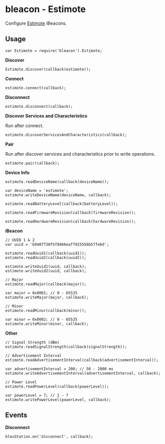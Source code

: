 bleacon - Estimote
==================

Configure [Estimote](http://estimote.com) iBeacons.


Usage
-----

    var Estimote = require('bleacon').Estimote;

__Discover__

    Estimote.discover(callback(estimote));

__Connect__

    estimote.connect(callback);

__Disconnect__

    estimote.disconnect(callback);

__Discover Services and Characteristics__

Run after connect.

    estimote.discoverServicesAndCharacteristics(callback);

__Pair__

Run after discover services and characteristics prior to write operations.

    estimote.pair(callback);

__Device Info__

    estimote.readDeviceName(callback(deviceName));

    var deviceName = 'estimote';
    estimote.writeDeviceName(deviceName, callback);

    estimote.readBatteryLevel(callback(batteryLevel));

    estimote.readFirmwareRevision(callback(firmwareRevision));

    estimote.readHardwareRevision(callback(hardwareRevision));

__iBeacon__

    // UUID 1 & 2
    var uuid = 'b9407f30f5f8466eaff925556b57fe6d';

    estimote.readUuid1(callback(uuid1));
    estimote.readUuid2(callback(uuid2));

    estimote.writeUuid1(uuid, callback);
    estimote.writeUuid2(uuid, callback);

    // Major
    estimote.readMajor(callback(major));

    var major = 0x0001; // 0 - 65535
    estimote.writeMajor(major, callback);

    // Minor
    estimote.readMinor(callback(minor));

    var minor = 0x0002; // 0 - 65535
    estimote.writeMinor(minor, callback);

__Other__

    // Signal Strength (dBm)
    estimote.readSignalStrength(callback(signalStrength));

    // Advertisement Interval
    estimote.readAdvertisementInterval(callback(advertisementInterval));

    var advertisementInterval = 200; // 50 - 2000 ms
    estimote.writeAdvertisementInterval(advertisementInterval, callback);

    // Power Level
    estimote.readPowerLevel(callback(powerLevel));

    var powerLevel = 7; // 1 - 7
    estimote.writePowerLevel(powerLevel, callback);

Events 
------

__Disconnect__

    bleuStation.on('disconnect', callback);
